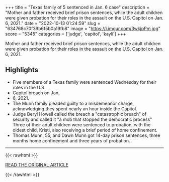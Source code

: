 +++
title = "Texas family of 5 sentenced in Jan. 6 case"
description = "Mother and father received brief prison sentences, while the adult children were given probation for their roles in the assault on the U.S. Capitol on Jan. 6, 2021."
date = "2022-10-13 01:24:59"
slug = "634768c70f39b6f5b0a19fb8"
image = "https://i.imgur.com/3wkjpPm.jpg"
score = "5345"
categories = ['judge', 'capitol', 'kayli']
+++

Mother and father received brief prison sentences, while the adult children were given probation for their roles in the assault on the U.S. Capitol on Jan. 6, 2021.

## Highlights

- Five members of a Texas family were sentenced Wednesday for their roles in the U.S.
- Capitol breach on Jan.
- 6, 2021.
- The Munn family pleaded guilty to a misdemeanor charge, acknowledging they spent nearly an hour inside the Capitol.
- Judge Beryl Howell called the breach a "catastrophic breach" of security and called it "a mob that stopped the democratic process" Three of their adult children were sentenced to probation, with the oldest child, Kristi, also receiving a brief period of home confinement.
- Thomas Munn, 55, and Dawn Munn got 14-day prison sentences, three months home confinement and three years of probation.

---

{{< rawhtml >}}
  <p class="article-category">
    <a target="_blank" href="https://www.cbsnews.com/news/texas-family-of-5-sentenced-in-jan-6-case/">READ THE ORIGINAL ARTICLE</a>
  </p>
{{< /rawhtml >}}
